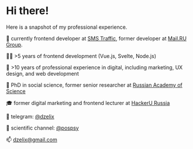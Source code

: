 # Hi there!

Here is a snapshot of my professional experience.

🔨 currently frontend developer at [SMS Traffic](https://www.smstraffic.ru), former developer at [Mail.RU Group](https://vkcombo.ru).

👨‍💻 >5 years of frontend development (Vue.js, Svelte, Node.js)

🔔 >10 years of professional experience in digital, including marketing, UX design, and web development

🔭 PhD in social science, former senior researcher at [Russian Academy of Science](https://www.instituteofeurope.ru)

🎓 former digital marketing and frontend lecturer at [HackerU Russia](https://hackeru.com)

💬 telegram: [@dzelix](https://telegram.me/dzelix)

🔬 scientific channel: [@pospsy](https://telegram.me/pospsy)

📫 [dzelix@gmail.com](mailto:dzelix@gmail.com)
